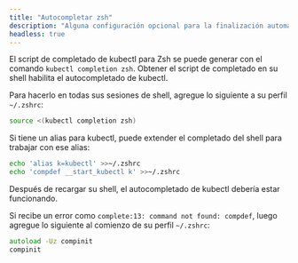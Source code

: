 ```yaml
---
title: "Autocompletar zsh"
description: "Alguna configuración opcional para la finalización automática de zsh."
headless: true
---
```


El script de completado de kubectl para Zsh se puede generar con el comando `kubectl completion zsh`. Obtener el script de completado en su shell habilita el autocompletado de kubectl.

Para hacerlo en todas sus sesiones de shell, agregue lo siguiente a su perfil `~/.zshrc`:

```zsh
source <(kubectl completion zsh)
```
Si tiene un alias para kubectl, puede extender el completado del shell para trabajar con ese alias:

```zsh
echo 'alias k=kubectl' >>~/.zshrc
echo 'compdef __start_kubectl k' >>~/.zshrc
```

Después de recargar su shell, el autocompletado de kubectl debería estar funcionando.

Si recibe un error como `complete:13: command not found: compdef`, 
luego agregue lo siguiente al comienzo de su perfil `~/.zshrc`:

```zsh
autoload -Uz compinit
compinit
```